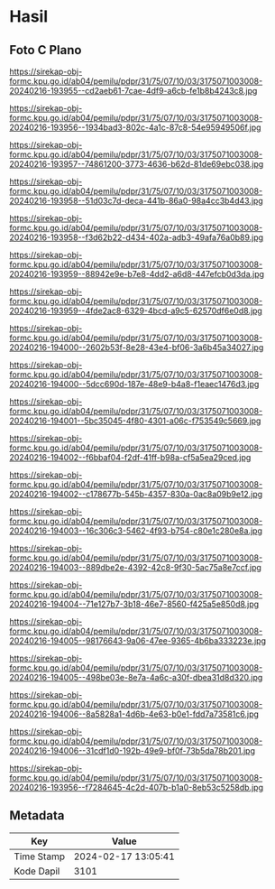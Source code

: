 # Hasil

## Foto C Plano

https://sirekap-obj-formc.kpu.go.id/ab04/pemilu/pdpr/31/75/07/10/03/3175071003008-20240216-193955--cd2aeb61-7cae-4df9-a6cb-fe1b8b4243c8.jpg

https://sirekap-obj-formc.kpu.go.id/ab04/pemilu/pdpr/31/75/07/10/03/3175071003008-20240216-193956--1934bad3-802c-4a1c-87c8-54e95949506f.jpg

https://sirekap-obj-formc.kpu.go.id/ab04/pemilu/pdpr/31/75/07/10/03/3175071003008-20240216-193957--74861200-3773-4636-b62d-81de69ebc038.jpg

https://sirekap-obj-formc.kpu.go.id/ab04/pemilu/pdpr/31/75/07/10/03/3175071003008-20240216-193958--51d03c7d-deca-441b-86a0-98a4cc3b4d43.jpg

https://sirekap-obj-formc.kpu.go.id/ab04/pemilu/pdpr/31/75/07/10/03/3175071003008-20240216-193958--f3d62b22-d434-402a-adb3-49afa76a0b89.jpg

https://sirekap-obj-formc.kpu.go.id/ab04/pemilu/pdpr/31/75/07/10/03/3175071003008-20240216-193959--88942e9e-b7e8-4dd2-a6d8-447efcb0d3da.jpg

https://sirekap-obj-formc.kpu.go.id/ab04/pemilu/pdpr/31/75/07/10/03/3175071003008-20240216-193959--4fde2ac8-6329-4bcd-a9c5-62570df6e0d8.jpg

https://sirekap-obj-formc.kpu.go.id/ab04/pemilu/pdpr/31/75/07/10/03/3175071003008-20240216-194000--2602b53f-8e28-43e4-bf06-3a6b45a34027.jpg

https://sirekap-obj-formc.kpu.go.id/ab04/pemilu/pdpr/31/75/07/10/03/3175071003008-20240216-194000--5dcc690d-187e-48e9-b4a8-f1eaec1476d3.jpg

https://sirekap-obj-formc.kpu.go.id/ab04/pemilu/pdpr/31/75/07/10/03/3175071003008-20240216-194001--5bc35045-4f80-4301-a06c-f753549c5669.jpg

https://sirekap-obj-formc.kpu.go.id/ab04/pemilu/pdpr/31/75/07/10/03/3175071003008-20240216-194002--f6bbaf04-f2df-41ff-b98a-cf5a5ea29ced.jpg

https://sirekap-obj-formc.kpu.go.id/ab04/pemilu/pdpr/31/75/07/10/03/3175071003008-20240216-194002--c178677b-545b-4357-830a-0ac8a09b9e12.jpg

https://sirekap-obj-formc.kpu.go.id/ab04/pemilu/pdpr/31/75/07/10/03/3175071003008-20240216-194003--16c306c3-5462-4f93-b754-c80e1c280e8a.jpg

https://sirekap-obj-formc.kpu.go.id/ab04/pemilu/pdpr/31/75/07/10/03/3175071003008-20240216-194003--889dbe2e-4392-42c8-9f30-5ac75a8e7ccf.jpg

https://sirekap-obj-formc.kpu.go.id/ab04/pemilu/pdpr/31/75/07/10/03/3175071003008-20240216-194004--71e127b7-3b18-46e7-8560-f425a5e850d8.jpg

https://sirekap-obj-formc.kpu.go.id/ab04/pemilu/pdpr/31/75/07/10/03/3175071003008-20240216-194005--98176643-9a06-47ee-9365-4b6ba333223e.jpg

https://sirekap-obj-formc.kpu.go.id/ab04/pemilu/pdpr/31/75/07/10/03/3175071003008-20240216-194005--498be03e-8e7a-4a6c-a30f-dbea31d8d320.jpg

https://sirekap-obj-formc.kpu.go.id/ab04/pemilu/pdpr/31/75/07/10/03/3175071003008-20240216-194006--8a5828a1-4d6b-4e63-b0e1-fdd7a73581c6.jpg

https://sirekap-obj-formc.kpu.go.id/ab04/pemilu/pdpr/31/75/07/10/03/3175071003008-20240216-194006--31cdf1d0-192b-49e9-bf0f-73b5da78b201.jpg

https://sirekap-obj-formc.kpu.go.id/ab04/pemilu/pdpr/31/75/07/10/03/3175071003008-20240216-193956--f7284645-4c2d-407b-b1a0-8eb53c5258db.jpg


## Metadata

| Key        | Value               |
| ---------- | ------------------- |
| Time Stamp | 2024-02-17 13:05:41 |
| Kode Dapil | 3101                |




